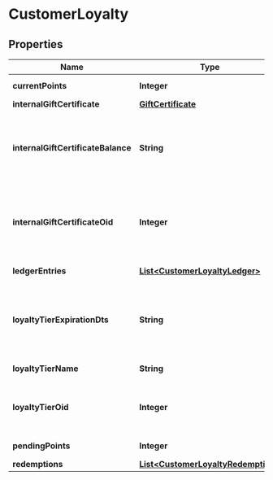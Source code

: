 
# CustomerLoyalty

## Properties
Name | Type | Description | Notes
------------ | ------------- | ------------- | -------------
**currentPoints** | **Integer** | Current points |  [optional]
**internalGiftCertificate** | [**GiftCertificate**](GiftCertificate.md) |  |  [optional]
**internalGiftCertificateBalance** | **String** | Loyalty Cashback / Store credit balance (internal gift certificate balance) |  [optional]
**internalGiftCertificateOid** | **Integer** | Internal gift certificate oid used to tracking loyalty cashback / store credit. |  [optional]
**ledgerEntries** | [**List&lt;CustomerLoyaltyLedger&gt;**](CustomerLoyaltyLedger.md) | Ledger entries |  [optional]
**loyaltyTierExpirationDts** | **String** | Loyalty tier expiration date (read only because of SDK addition) |  [optional]
**loyaltyTierName** | **String** | Loyalty tier name |  [optional]
**loyaltyTierOid** | **Integer** | Loyalty tier oid (set to zero to remove the tier) |  [optional]
**pendingPoints** | **Integer** | Pending Points |  [optional]
**redemptions** | [**List&lt;CustomerLoyaltyRedemption&gt;**](CustomerLoyaltyRedemption.md) | Redemptions |  [optional]



